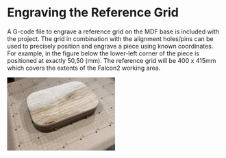 # Engraving the Reference Grid

A G-code file to engrave a reference grid on the MDF base is included with the project.  The grid in combination with the alignment holes/pins can be used to precisely position and engrave a piece using known coordinates.  For example, in the figure below the lower-left corner of the piece is positioned at exactly 50,50 (mm).  The reference grid will be 400 x 415mm which covers the extents of the Falcon2 working area.

<img src="images/alignment_pins.png" alt="Alignment pins." width="50%" />


